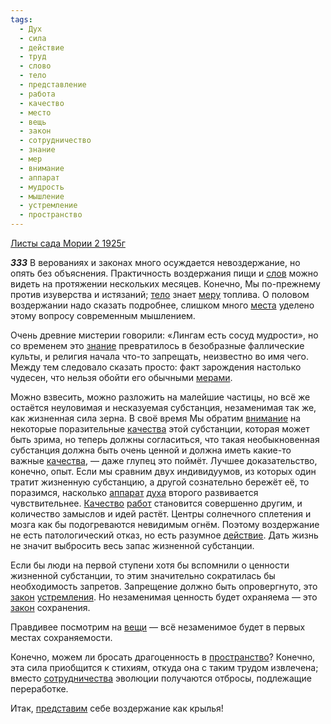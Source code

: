 ```yaml
---
tags:
  - Дух
  - сила
  - действие
  - труд
  - слово
  - тело
  - представление
  - работа
  - качество
  - место
  - вещь
  - закон
  - сотрудничество
  - знание
  - мер
  - внимание
  - аппарат
  - мудрость
  - мышление
  - устремление
  - пространство
---
```


[Листы сада Мории 2 1925г](/agni/1925)

___333___
В верованиях и законах много осуждается невоздержание, но опять без объяснения. Практичность воздержания пищи и [слов](/tag/#слово) можно видеть на протяжении нескольких месяцев. Конечно, Мы по-прежнему против изуверства и истязаний; [тело](/tag/#тело) знает [меру](/tag/#мер) топлива. О половом воздержании надо сказать подробнее, слишком много [места](/tag/#[место](/tag/#место)) уделено этому вопросу современным мышлением.   

Очень древние мистерии говорили: «Лингам есть сосуд мудрости», но со временем это [знание](/tag/#знание) превратилось в безобразные фаллические культы, и религия начала что-то запрещать, неизвестно во имя чего. Между тем следовало сказать просто: факт зарождения настолько чудесен, что нельзя обойти его обычными [мерами](/tag/#мер).   

Можно взвесить, можно разложить на малейшие частицы, но всё же остаётся неуловимая и несказуемая субстанция, незаменимая так же, как жизненная сила зерна. В своё время Мы обратим [внимание](/tag/#внимание) на некоторые поразительные [качества](/tag/#качество) этой субстанции, которая может быть зрима, но теперь должны согласиться, что такая необыкновенная субстанция должна быть очень ценной и должна иметь какие-то важные [качества](/tag/#качество), — даже глупец это поймёт. Лучшее доказательство, конечно, опыт. Если мы сравним двух индивидуумов, из которых один тратит жизненную субстанцию, а другой сознательно бережёт её, то поразимся, насколько [аппарат](/tag/#аппарат) [духа](/tag/#Дух) второго развивается чувствительнее. [Качество](/tag/#качество) [работ](/tag/#работа) становится совершенно другим, и количество замыслов и идей растёт. Центры солнечного сплетения и мозга как бы подогреваются невидимым огнём. Поэтому воздержание не есть патологический отказ, но есть разумное [действие](/tag/#действие). Дать жизнь не значит выбросить весь запас жизненной субстанции.   

Если бы люди на первой ступени хотя бы вспомнили о ценности жизненной субстанции, то этим значительно сократилась бы необходимость запретов. Запрещение должно быть опровергнуто, это [закон](/tag/#закон) [устремления](/tag/#устремление). Но незаменимая ценность будет охраняема — это [закон](/tag/#закон) сохранения.   

Правдивее посмотрим на [вещи](/tag/#вещь) — всё незаменимое будет в первых местах сохраняемости.   

Конечно, можем ли бросать драгоценность в [пространство](/tag/#пространство)? Конечно, эта сила приобщится к стихиям, откуда она с таким трудом извлечена; вместо [сотрудничества](/tag/#сотрудничество) эволюции получаются отбросы, подлежащие переработке.   

Итак, [представим](/tag/#представление) себе воздержание как крылья!   

